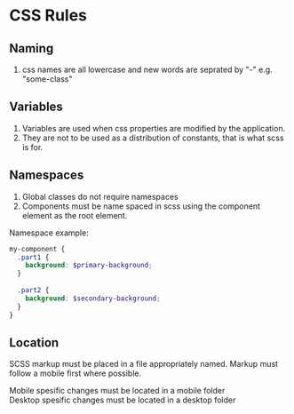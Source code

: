 # CSS Rules

## Naming
1. css names are all lowercase and new words are seprated by "-" e.g. "some-class"

## Variables
1. Variables are used when css properties are modified by the application.
1. They are not to be used as a distribution of constants, that is what scss is for.

## Namespaces
1. Global classes do not require namespaces
1. Components must be name spaced in scss using the component element as the root element.

Namespace example:
```scss
my-component {
  .part1 {
    background: $primary-background;
  }
  
  .part2 {
    background: $secondary-background;
  }
}
```

## Location
SCSS markup must be placed in a file appropriately named.
Markup must follow a mobile first where possible.

Mobile spesific changes must be located in a mobile folder   
Desktop spesific changes must be located in a desktop folder
